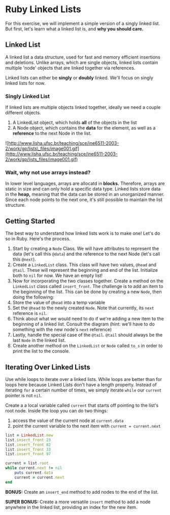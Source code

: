 # Ruby Linked Lists

For this exercise, we will implement a simple version of a singly linked list. But first, let's learn what a linked list is, and **why you should care.**

## Linked List

A linked list a data structure, used for fast and memory efficient insertions and deletions. Unlike arrays, which are single objects, linked lists contain multiple 'node' objects that are linked together via references.

Linked lists can either be **singly** or **doubly** linked. We'll focus on singly linked lists for now.

### Singly Linked List

If linked lists are multiple objects linked together, ideally we need a couple different objects.

1. A LinkedList object, which holds **all** of the objects in the list
2. A Node object, which contains the **data** for the element, as well as a **reference** to the next Node in the list.

![http://www.lisha.ufsc.br/teaching/sce/ine6511-2003-2/work/gp/lists\_files/image001.gif](http://www.lisha.ufsc.br/teaching/sce/ine6511-2003-2/work/gp/lists_files/image001.gif)

### Wait, why not use arrays instead?

In lower level languages, arrays are allocatd in **blocks.** Therefore, arrays are static in size and can only hold a specific data type. Linked lists store data in the **heap,** meaning that the data can be stored in an unorganized manner. Since each node points to the next one, it's still possible to maintain the list structure.

## Getting Started

The best way to understand how linked lists work is to make one! Let's do so in Ruby. Here's the process.

1. Start by creating a `Node` Class. We will have attributes to represent the data \(let's call this `@data`\) and the reference to the next Node \(let's call this `@next`\).
2. Create a `LinkedList` class. This class will have two values, `@head` and `@tail`. These will represent the beginning and end of the list. Initialize both to `nil` for now. We have an empty list!
3. Now for incorporating the two classes together. Create a method on the `LinkedList` class called `insert_front`. The challenge is to add an item to the beginning of the list. This can be done by creating a new `Node`, then doing the following:
4. Store the value of `@head` into a temp variable
5. Set the `@head` to the newly created `Node`. Note that currently, its `next` reference is `nil`.
6. Think about what we would need to do if we're adding a new item to the beginning of a linked list. Consult the diagram \(hint: we'll have to do something with the new node's `next` reference\)
7. Lastly, handle the special case of the `@tail`. `@tail` should always be the last `Node` in the linked list.
8. Create another method on the `LinkedList` or `Node` called `to_s` in order to print the list to the console.

## Iterating Over Linked Lists

Use while loops to iterate over a linked lists. While loops are better than for loops here because Linked Lists don't have a length property. Instead of iterating `for` a certain number of times, we simply iterate `while` our `current` pointer is not `nil`.

Create a a local variable called `current` that starts off pointing to the list's root node. Inside the loop you can do two things:

1. access the value of the current node at `current.data`
2. point the current variable to the next item with `current = current.next`

```ruby
list = LinkedList.new
list.insert_front 23
list.insert_front 82
list.insert_front 33
list.insert_front 97

current = list.root
while current.next != nil
    puts current.data
    current = current.next
end
```

**BONUS:** Create an `insert_end` method to add nodes to the end of the list.

**SUPER BONUS:** Create a more versatile `insert` method to add a node anywhere in the linked list, providing an index for the new item.

